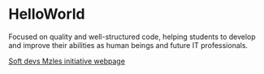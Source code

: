 # HelloWorld
Focused on quality and well-structured code, helping students to develop and improve their abilities as human beings and future IT professionals.

[Soft devs Mzles initiative webpage](https://meowing-split-967.notion.site/HernandoNJ-game-dev-4798d27d7ac04e0592320910217bd9ce)
